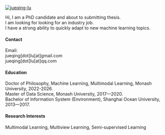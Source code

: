 

[![jueqing-lu](https://img.shields.io/badge/OverfitFlow-github-blue?logo=github)](https://github.com/OverfitFLow)

Hi, I am a PhD candidate and about to submitting thesis.\
I am looking for looking for an industry job.\
I have a strong ability to quickly adapt to new machine learning topics.

#### Contact

Email: \
jueqing[dot]lu[at]gmail.com \
jueqing[dot]lu[at]qq.com

#### Education
Doctor of Philosophy, Machine Learning, Multimodal Learning, Monash University, 2022-2026.\
Master of Data Science, Monash University, 2017—2020.\
Bachelor of Information System (Environment), Shanghai Ocean University, 2013—2017.

#### Research Interests
Multimodal Learning, Multiview Learning, Semi-supervised Learning
